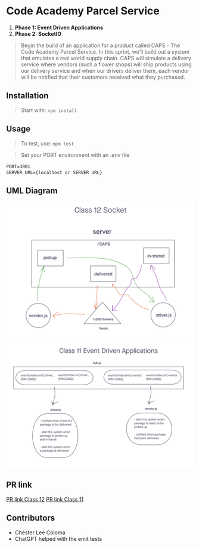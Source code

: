 # Code Academy Parcel Service

1. **Phase 1: Event Driven Applications**
2. **Phase 2: SocketIO** 
> Begin the build of an application for a product called CAPS - The Code Academy Parcel Service. In this sprint, we’ll build out a system that emulates a real world supply chain. CAPS will simulate a delivery service where vendors (such a flower shops) will ship products using our delivery service and when our drivers deliver them, each vendor will be notified that their customers received what they purchased.

## Installation

> Start with: `npm install`

## Usage

> To test, use: `npm test`

> Set your PORT environment with an .env file

```text
PORT=3001
SERVER_URL={localhost or SERVER URL}
```

## UML Diagram
![SocketIO UML Diagram](./public/images/401-class-12-lab.png)
![Events UML Diagram](./public/images/401-class-11-lab.png)

## PR link
[PR link Class 12](https://github.com/cleecoloma/code-academy-parcel-service/pull/2)
[PR link Class 11](https://github.com/cleecoloma/code-academy-parcel-service/pull/1)

## Contributors
* Chester Lee Coloma
* ChatGPT helped with the emit tests